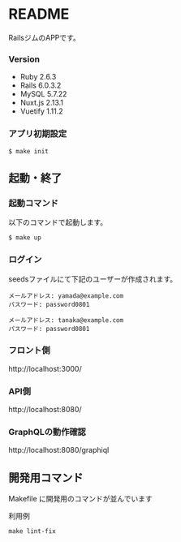 # README

RailsジムのAPPです。


### Version
- Ruby 2.6.3
- Rails 6.0.3.2
- MySQL 5.7.22
- Nuxt.js 2.13.1
- Vuetify 1.11.2

### アプリ初期設定
```
$ make init
```

## 起動・終了

### 起動コマンド

以下のコマンドで起動します。

```
$ make up
```
### ログイン

seedsファイルにて下記のユーザーが作成されます。
```
メールアドレス: yamada@example.com
パスワード: password0801

メールアドレス: tanaka@example.com
パスワード: password0801
```

### フロント側
http://localhost:3000/

### API側
http://localhost:8080/

### GraphQLの動作確認
http://localhost:8080/graphiql

## 開発用コマンド

Makefile に開発用のコマンドが並んでいます

利用例

`make lint-fix`
